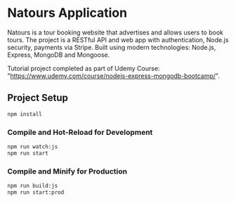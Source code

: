 # Natours Application

Natours is a tour booking website that advertises and allows users to book tours. The project is a RESTful API and web app with authentication, Node.js security, payments via Stripe. Built using modern technologies: Node.js, Express, MongoDB and Mongoose. 

Tutorial project completed as part of Udemy Course: "https://www.udemy.com/course/nodejs-express-mongodb-bootcamp/". 

## Project Setup

```sh
npm install
```

### Compile and Hot-Reload for Development

```sh
npm run watch:js
npm run start
```

### Compile and Minify for Production

```sh
npm run build:js
npm run start:prod
```
